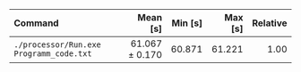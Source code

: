 | Command | Mean [s] | Min [s] | Max [s] | Relative |
|:---|---:|---:|---:|---:|
| `./processor/Run.exe Programm_code.txt` | 61.067 ± 0.170 | 60.871 | 61.221 | 1.00 |
